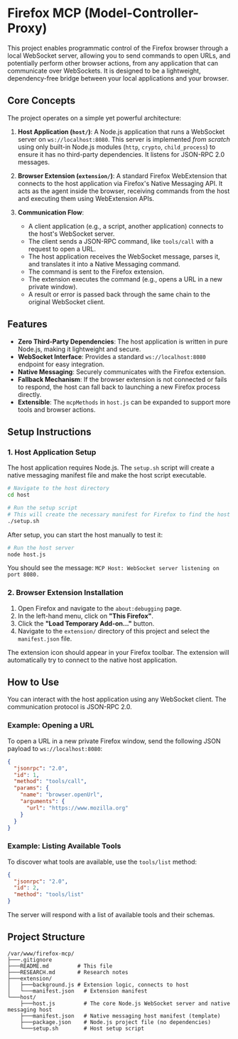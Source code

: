 # Firefox MCP (Model-Controller-Proxy)

This project enables programmatic control of the Firefox browser through a local WebSocket server, allowing you to send commands to open URLs, and potentially perform other browser actions, from any application that can communicate over WebSockets. It is designed to be a lightweight, dependency-free bridge between your local applications and your browser.

## Core Concepts

The project operates on a simple yet powerful architecture:

1.  **Host Application (`host/`)**: A Node.js application that runs a WebSocket server on `ws://localhost:8080`. This server is implemented *from scratch* using only built-in Node.js modules (`http`, `crypto`, `child_process`) to ensure it has no third-party dependencies. It listens for JSON-RPC 2.0 messages.

2.  **Browser Extension (`extension/`)**: A standard Firefox WebExtension that connects to the host application via Firefox's Native Messaging API. It acts as the agent inside the browser, receiving commands from the host and executing them using WebExtension APIs.

3.  **Communication Flow**:
    *   A client application (e.g., a script, another application) connects to the host's WebSocket server.
    *   The client sends a JSON-RPC command, like `tools/call` with a request to open a URL.
    *   The host application receives the WebSocket message, parses it, and translates it into a Native Messaging command.
    *   The command is sent to the Firefox extension.
    *   The extension executes the command (e.g., opens a URL in a new private window).
    *   A result or error is passed back through the same chain to the original WebSocket client.

## Features

-   **Zero Third-Party Dependencies**: The host application is written in pure Node.js, making it lightweight and secure.
-   **WebSocket Interface**: Provides a standard `ws://localhost:8080` endpoint for easy integration.
-   **Native Messaging**: Securely communicates with the Firefox extension.
-   **Fallback Mechanism**: If the browser extension is not connected or fails to respond, the host can fall back to launching a new Firefox process directly.
-   **Extensible**: The `mcpMethods` in `host.js` can be expanded to support more tools and browser actions.

## Setup Instructions

### 1. Host Application Setup

The host application requires Node.js. The `setup.sh` script will create a native messaging manifest file and make the host script executable.

```bash
# Navigate to the host directory
cd host

# Run the setup script
# This will create the necessary manifest for Firefox to find the host
./setup.sh
```

After setup, you can start the host manually to test it:

```bash
# Run the host server
node host.js
```

You should see the message: `MCP Host: WebSocket server listening on port 8080.`

### 2. Browser Extension Installation

1.  Open Firefox and navigate to the `about:debugging` page.
2.  In the left-hand menu, click on **"This Firefox"**.
3.  Click the **"Load Temporary Add-on..."** button.
4.  Navigate to the `extension/` directory of this project and select the `manifest.json` file.

The extension icon should appear in your Firefox toolbar. The extension will automatically try to connect to the native host application.

## How to Use

You can interact with the host application using any WebSocket client. The communication protocol is JSON-RPC 2.0.

### Example: Opening a URL

To open a URL in a new private Firefox window, send the following JSON payload to `ws://localhost:8080`:

```json
{
  "jsonrpc": "2.0",
  "id": 1,
  "method": "tools/call",
  "params": {
    "name": "browser.openUrl",
    "arguments": {
      "url": "https://www.mozilla.org"
    }
  }
}
```

### Example: Listing Available Tools

To discover what tools are available, use the `tools/list` method:

```json
{
  "jsonrpc": "2.0",
  "id": 2,
  "method": "tools/list"
}
```

The server will respond with a list of available tools and their schemas.

## Project Structure

```
/var/www/firefox-mcp/
├───.gitignore
├───README.md         # This file
├───RESEARCH.md       # Research notes
├───extension/
│   ├───background.js # Extension logic, connects to host
│   └───manifest.json   # Extension manifest
└───host/
    ├───host.js         # The core Node.js WebSocket server and native messaging host
    ├───manifest.json   # Native messaging host manifest (template)
    ├───package.json    # Node.js project file (no dependencies)
    └───setup.sh        # Host setup script
```
